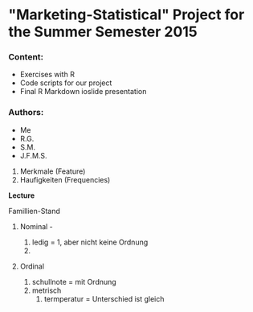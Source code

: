 "Marketing-Statistical" Project for the Summer Semester 2015
===============


### Content:

- Exercises with R
- Code scripts for our project
- Final R Markdown ioslide presentation


### Authors:

- Me
- R.G.
- S.M.
- J.F.M.S.

1.	Merkmale (Feature)
2.  Haufigkeiten (Frequencies)


**Lecture**


Famillien-Stand 

1. Nominal - 
	1. ledig = 1, aber nicht keine Ordnung
	2. 


2. Ordinal 
	1. schullnote = mit Ordnung
	2. metrisch
		1. termperatur = Unterschied ist gleich
		





